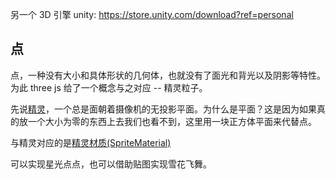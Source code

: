 另一个 3D 引擎 unity: https://store.unity.com/download?ref=personal



## 点

点，一种没有大小和具体形状的几何体，也就没有了面光和背光以及阴影等特性。为此 three js 给了一个概念与之对应 -- 精灵粒子。

先说[精灵](https://threejs.org/docs/#api/zh/objects/Sprite)，一个总是面朝着摄像机的无投影平面。为什么是平面？这是因为如果真的放一个大小为零的东西上去我们也看不到，这里用一块正方体平面来代替点。

与精灵对应的是[精灵材质(SpriteMaterial)](https://threejs.org/docs/#api/zh/materials/SpriteMaterial)

可以实现星光点点，也可以借助贴图实现雪花飞舞。

